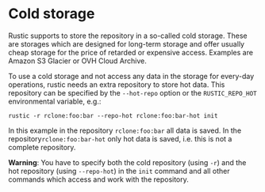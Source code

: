 # Cold storage

Rustic supports to store the repository in a so-called cold storage. These are
storages which are designed for long-term storage and offer usually cheap
storage for the price of retarded or expensive access. Examples are Amazon S3
Glacier or OVH Cloud Archive.

To use a cold storage and not access any data in the storage for every-day
operations, rustic needs an extra repository to store hot data. This repository
can be specified by the `--hot-repo` option or the `RUSTIC_REPO_HOT`
environmental variable, e.g.:

```console
rustic -r rclone:foo:bar --repo-hot rclone:foo:bar-hot init
```

In this example in the repository ``rclone:foo:bar`` all data is saved. In the
repository``rclone:foo:bar-hot`` only hot data is saved, i.e. this is not a
complete repository.

**Warning**: You have to specify both the cold repository (using `-r`) and the
hot repository (using `--repo-hot`) in the `init` command and all other commands
which access and work with the repository.

